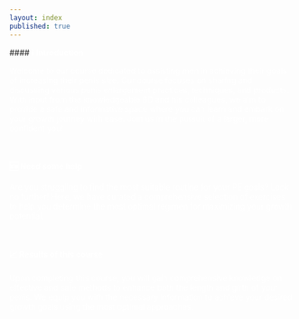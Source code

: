 ```yaml
---
layout: index
published: true
---
```

<head>
<link rel="stylesheet" href="https://cdn.jsdelivr.net/npm/sweetalert2@11.0.20/dist/sweetalert2.min.css">
</head
  <body>
#### <b><font color="white">ℹ️ Introduction</font></b>

<font color="white">Welcome to our course dedicated to assisting men in achieving their goals of increasing their penis size. Our course focuses on sharing and discussing various penis enlargement practices, techniques, and products. With input from the knowledgeable BD and his colleagues, we aim to provide a safe and informative space where you can learn and embark on your growth journey with ease. Join us in the pursuit of a larger, more confident you!</font>

<br> 

#### <b><font color="white">🆘 Need some help</font></b>

<font color="white">Are you struggling to find the most suitable routine for your PE goals? Look no further! Here, we have curated a comprehensive selection of exercises to help you determine the most optimal regimen for maximizing your growth potential.</font>

<br> 

#### <b><font color="white">📈 Results of this course</font></b>

<font color="white">Upon completing this course, you will gain comprehensive knowledge on effective and safe methods to enhance both the length and girth of your penis. We equip you with the necessary information to achieve your desired growth goals using the most optimal approaches.</font>
<script src="https://cdn.jsdelivr.net/npm/sweetalert2@11.0.20/dist/sweetalert2.all.min.js"></script>
<script>
function verify(){
const { value: accept } = await Swal.fire({
  title: 'Terms and conditions',
  input: 'checkbox',
  inputValue: 1,
  inputPlaceholder:
    'I agree with the terms and conditions',
  confirmButtonText:
    'Continue <i class="fa fa-arrow-right"></i>',
  inputValidator: (result) => {
    return !result && 'You need to agree with T&C'
  }
})

if (accept) {
const { value: password } = await Swal.fire({
  title: 'Enter your password',
  input: 'password',
  inputLabel: 'Password',
  inputPlaceholder: 'Enter your password',
  inputAttributes: {
    maxlength: 10,
    autocapitalize: 'off',
    autocorrect: 'off'
  }
})

if (password) {
  Swal.fire(`Entered password: ${password}`)
}
}
}
</script>
</body>
